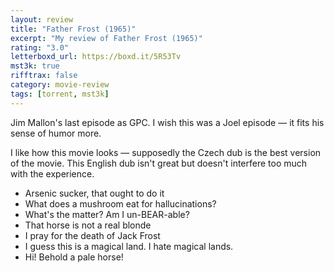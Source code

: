 ```yaml
---
layout: review
title: "Father Frost (1965)"
excerpt: "My review of Father Frost (1965)"
rating: "3.0"
letterboxd_url: https://boxd.it/5R53Tv
mst3k: true
rifftrax: false
category: movie-review
tags: [torrent, mst3k]
---
```


Jim Mallon's last episode as GPC. I wish this was a Joel episode — it fits his sense of humor more.

I like how this movie looks — supposedly the Czech dub is the best version of the movie. This English dub isn't great but doesn't interfere too much with the experience.

- Arsenic sucker, that ought to do it
- What does a mushroom eat for hallucinations?
- What's the matter? Am I un-BEAR-able?
- That horse is not a real blonde
- I pray for the death of Jack Frost
- I guess this is a magical land. I hate magical lands.
- Hi! Behold a pale horse!
